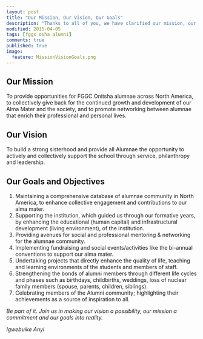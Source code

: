 ```yaml
---
layout: post
title: "Our Mission, Our Vision, Our Goals"
description: "Thanks to all of you, we have clarified our mission, our vision and our goals as an organization, and as a family."
modified: 2015-04-05
tags: [fggc osha alumni]
comments: true
published: true
image:
  feature: MissionVisionGoals.png
---
```

## Our Mission 
To provide opportunities for FGGC Onitsha alumnae across North America, to collectively give back for the continued growth and development of our Alma Mater and the society, and to promote networking between alumnae that enrich their professional and personal lives.

## Our Vision 
To build a strong sisterhood and provide all Alumnae the opportunity to actively and collectively support the school through service, philanthropy and leadership.

## Our Goals and Objectives

1. Maintaining a comprehensive database of alumnae community in North America, to enhance collective engagement and contributions to our alma mater.
2. Supporting the institution, which guided us through our formative years, by enhancing the educational (human capital) and infrastructural development (living environment), of the institution.
3. Providing avenues for social and professional mentoring & networking for the alumnae community.
4. Implementing fundraising and social events/activities like the bi-annual conventions to support our alma mater.
5. Undertaking projects that directly enhance the quality of life, teaching and learning environments of the students and members of staff.
6. Strengthening the bonds of alumni members through different life cycles and phases such as birthdays, childbirths, weddings, loss of nuclear family members (spouse, parents, children, siblings).
7. Celebrating members of the Alumni community; highlighting their achievements as a source of inspiration to all.

*Be part of it. Join us in making our vision a possibility, our mission a commitment and our goals into reality.*

*Igwebuike Anyi*